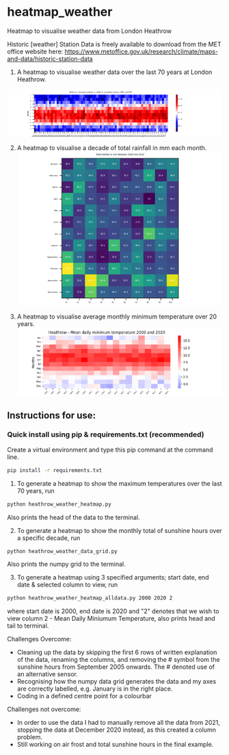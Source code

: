 # heatmap_weather
Heatmap to visualise weather data from London Heathrow

Historic [weather] Station Data is freely available to download from the MET office website here: https://www.metoffice.gov.uk/research/climate/maps-and-data/historic-station-data

1. A heatmap to visualise weather data over the last 70 years at London Heathrow.

![Image - Average Maximum Monthly Temperature Between 1950 And 2020](heathrow_heatmap_1950_2020.png)

2. A heatmap to visualise a decade of total rainfall in mm each month.
![Image - Total Rainfall in mm Over A Specific Decade](heathrow_rainfall_heatmap_decade.png)

3. A heatmap to visualise average monthly minimum temperature over 20 years.
![Image - Average Munimum Monthly Temperature Over 20 Years](heathrow_min_temp_heatmap.png)

## Instructions for use:
### Quick install using pip & requirements.txt (recommended)
Create a virtual environment and type this pip command at the command line. 
```bash
pip install -r requirements.txt
```
1. To generate a heatmap to show the maximum temperatures over the last 70 years, run 
```bash
python heathrow_weather_heatmap.py
```
Also prints the head of the data to the terminal.

2. To generate a heatmap to show the monthly total of sunshine hours over a specific decade, run 
```bash
python heathrow_weather_data_grid.py
```
Also prints the numpy grid to the terminal.

3. To generate a heatmap using 3 specified arguments; start date, end date & selected column to view, run
```bash
python heathrow_weather_heatmap_alldata.py 2000 2020 2 
```
where start date is 2000, end date is 2020 and "2" denotes that we wish to view column 2 - Mean Daily Miniumum Temperature, also prints head and tail to terminal.

Challenges Overcome:
- Cleaning up the data by skipping the first 6 rows of written explanation of the data, renaming the columns, and removing the # symbol from the sunshine hours from September 2005 onwards. The # denoted use of an alternative sensor.
- Recognising how the numpy data grid generates the data and my axes are correctly labelled, e.g. January is in the right place.
- Coding in a defined centre point for a colourbar

Challenges not overcome:
- In order to use the data I had to manually remove all the data from 2021, stopping the data at December 2020 instead, as this created a column problem.
- Still working on air frost and total sunshine hours in the final example.
